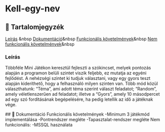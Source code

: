 # Kell-egy-nev


## 📜 Tartalomjegyzék
[Leírás](#leiras)  &nbsp
[Dokumentáció](#dok)&nbsp
  [Funkcionális követelmények](#funkKov)&nbsp
  [Nem funkcionális követelmények](#nemFunkKov)&nbsp

<a name="headers"/>
<h3>
Leírás
  </h3>
 <p>
  Többféle Mini Játékon keresztül fejleszti a szókincset, melyek pontozás alapján a programon belüli szintet viszik feljebb, ez mutatja az egyéni fejlődést. A nehézségi szintet ki tudjuk választani, vagy egy gyors teszt alapján kideríthető, hogy a felhasználó milyen szinten van. Több  mód közül választhatunk: “Téma”, ami adott téma szerint választ feladatot; “Random”, amely véletlenszerűen ad feladatot; illetve a “Gyors”, amely 10 másodpercet ad egy szó fordításának begépelésére, ha pedig letellik az idő a játéknak vége.

  </p>
</a>
<a name="dok"></a>
## 🎨 Dokumentáció
<a name="funkKov"/>
Funkcionális követelmények
 -Minimum 3 játékmód implementálása
 -Pontrendszer megléte
 -Tapasztalat-rendszer megléte
</a>

<a name="nemFunkKov"/>
Nem funkcionális:
	-MSSQL használata
</a>


